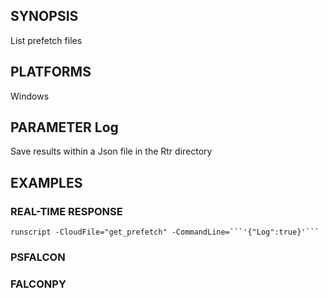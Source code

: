 ## SYNOPSIS
List prefetch files

## PLATFORMS
Windows

## PARAMETER Log
Save results within a Json file in the Rtr directory

## EXAMPLES

### REAL-TIME RESPONSE
```
runscript -CloudFile="get_prefetch" -CommandLine=```'{"Log":true}'```
```
### PSFALCON

### FALCONPY
